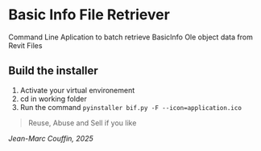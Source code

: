 # Basic Info File Retriever

Command Line Aplication to batch retrieve BasicInfo Ole object data from Revit Files

## Build the installer
1. Activate your virtual environement
2. cd in working folder
3. Run the command `pyinstaller bif.py -F --icon=application.ico`



> Reuse, Abuse and Sell if you like

_Jean-Marc Couffin, 2025_
